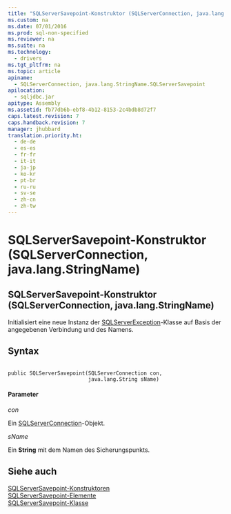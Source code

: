 ```yaml
---
title: "SQLServerSavepoint-Konstruktor (SQLServerConnection, java.lang.StringName)"
ms.custom: na
ms.date: 07/01/2016
ms.prod: sql-non-specified
ms.reviewer: na
ms.suite: na
ms.technology: 
  - drivers
ms.tgt_pltfrm: na
ms.topic: article
apiname: 
  - SQLServerConnection, java.lang.StringName.SQLServerSavepoint
apilocation: 
  - sqljdbc.jar
apitype: Assembly
ms.assetid: fb77db6b-ebf8-4b12-8153-2c4bdb8d72f7
caps.latest.revision: 7
caps.handback.revision: 7
manager: jhubbard
translation.priority.ht: 
  - de-de
  - es-es
  - fr-fr
  - it-it
  - ja-jp
  - ko-kr
  - pt-br
  - ru-ru
  - sv-se
  - zh-cn
  - zh-tw
---
```

# SQLServerSavepoint-Konstruktor (SQLServerConnection, java.lang.StringName)
    
## SQLServerSavepoint\-Konstruktor \(SQLServerConnection, java.lang.StringName\)  
 Initialisiert eine neue Instanz der [SQLServerException](../content/SQLServerException-Class.md)\-Klasse auf Basis der angegebenen Verbindung und des Namens.  
  
## Syntax  
  
```  
  
public SQLServerSavepoint(SQLServerConnection con,  
                          java.lang.String sName)  
```  
  
#### Parameter  
 *con*  
  
 Ein [SQLServerConnection](../content/SQLServerConnection-Class.md)\-Objekt.  
  
 *sName*  
  
 Ein **String** mit dem Namen des Sicherungspunkts.  
  
## Siehe auch  
 [SQLServerSavepoint-Konstruktoren](../content/SQLServerSavepoint-Constructors.md)   
 [SQLServerSavepoint-Elemente](../content/SQLServerSavepoint-Members.md)   
 [SQLServerSavepoint-Klasse](../content/SQLServerSavepoint-Class.md)  
  
  